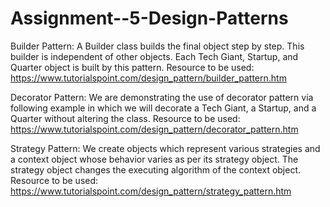 # Assignment--5-Design-Patterns

Builder Pattern: A Builder class builds the final object step by step. This builder is independent of other objects. Each Tech Giant, Startup, and Quarter object is built by this pattern.
Resource to be used: https://www.tutorialspoint.com/design_pattern/builder_pattern.htm

Decorator Pattern: We are demonstrating the use of decorator pattern via following example in which we will decorate a Tech Giant, a Startup, and a Quarter without altering the class.
Resource to be used: https://www.tutorialspoint.com/design_pattern/decorator_pattern.htm

Strategy Pattern: We create objects which represent various strategies and a context object whose behavior varies as per its strategy object. The strategy object changes the executing algorithm of the context object.
Resource to be used: https://www.tutorialspoint.com/design_pattern/strategy_pattern.htm


	
